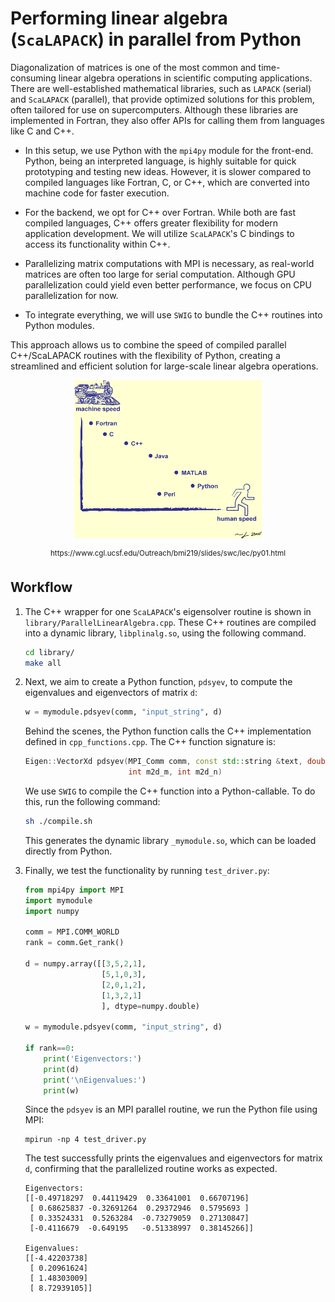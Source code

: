 # Performing linear algebra (`ScaLAPACK`) in parallel from Python

Diagonalization of matrices is one of the most common and time-consuming linear algebra operations in scientific computing applications. There are well-established mathematical libraries, such as `LAPACK` (serial) and `ScaLAPACK` (parallel), that provide optimized solutions for this problem, often tailored for use on supercomputers. Although these libraries are implemented in Fortran, they also offer APIs for calling them from languages like C and C++.

- In this setup, we use Python with the `mpi4py` module for the front-end. Python, being an interpreted language, is highly suitable for quick prototyping and testing new ideas. However, it is slower compared to compiled languages like Fortran, C, or C++, which are converted into machine code for faster execution.

- For the backend, we opt for C++ over Fortran. While both are fast compiled languages, C++ offers greater flexibility for modern application development. We will utilize `ScaLAPACK`'s C bindings to access its functionality within C++.

- Parallelizing matrix computations with MPI is necessary, as real-world matrices are often too large for serial computation. Although GPU parallelization could yield even better performance, we focus on CPU parallelization for now.

- To integrate everything, we will use `SWIG` to bundle the C++ routines into Python modules. 

This approach allows us to combine the speed of compiled parallel C++/ScaLAPACK routines with the flexibility of Python, creating a streamlined and efficient solution for large-scale linear algebra operations.

<p align="center">
<img src="human_vs_machine_time.png" alt="from ddkfk" width="300"/>
</p>
<p align="center">
<p align="center"><sup>https://www.cgl.ucsf.edu/Outreach/bmi219/slides/swc/lec/py01.html</sup></p>

## Workflow 

1. The C++ wrapper for one `ScaLAPACK`'s eigensolver routine is shown in `library/ParallelLinearAlgebra.cpp`. These C++ routines are compiled into a dynamic library, `libplinalg.so`, using the following command. 

   ```bash
   cd library/
   make all
   ```

2. Next, we aim to create a Python function, `pdsyev`, to compute the eigenvalues and eigenvectors of matrix `d`:
   ```python
   w = mymodule.pdsyev(comm, "input_string", d) 
   ```
   Behind the scenes, the Python function calls the C++ implementation defined in `cpp_functions.cpp`. The C++ function signature is:
   ```cpp
   Eigen::VectorXd pdsyev(MPI_Comm comm, const std::string &text, double *m2d,
                          int m2d_m, int m2d_n) 
   ```
   We use `SWIG` to compile the C++ function into a Python-callable. To do this, run the following command:
   ```bash
   sh ./compile.sh
   ```
   This generates the dynamic library `_mymodule.so`, which can be loaded directly from Python. 
  

3. Finally, we test the functionality by running `test_driver.py`:
   ```python
   from mpi4py import MPI
   import mymodule
   import numpy
   
   comm = MPI.COMM_WORLD
   rank = comm.Get_rank()
   
   d = numpy.array([[3,5,2,1],
                    [5,1,0,3],
                    [2,0,1,2],
                    [1,3,2,1]
                    ], dtype=numpy.double)
   
   w = mymodule.pdsyev(comm, "input_string", d) 
   
   if rank==0:
       print('Eigenvectors:')
       print(d)
       print('\nEigenvalues:')
       print(w)
   ```
   Since the `pdsyev` is an MPI parallel routine, we run the Python file using MPI:
   ```
   mpirun -np 4 test_driver.py
   ```
   The test successfully prints the eigenvalues and eigenvectors for matrix `d`, confirming that the parallelized routine works as expected.
   ```
   Eigenvectors:
   [[-0.49718297  0.44119429  0.33641001  0.66707196]
    [ 0.68625837 -0.32691264  0.29372946  0.5795693 ]
    [ 0.33524331  0.5263284  -0.73279059  0.27130847]
    [-0.4116679  -0.649195   -0.51338997  0.38145266]]
   
   Eigenvalues:
   [[-4.42203738]
    [ 0.20961624]
    [ 1.48303009]
    [ 8.72939105]]
   ```
